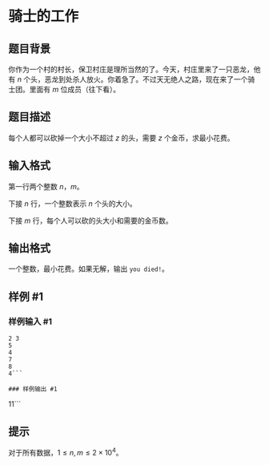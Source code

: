 # 骑士的工作

## 题目背景

你作为一个村的村长，保卫村庄是理所当然的了。今天，村庄里来了一只恶龙，他有 $n$ 个头，恶龙到处杀人放火。你着急了。不过天无绝人之路，现在来了一个骑士团。里面有 $m$ 位成员（往下看）。


## 题目描述

每个人都可以砍掉一个大小不超过 $z$ 的头，需要 $z$ 个金币，求最小花费。


## 输入格式

第一行两个整数 $n$，$m$。

下接 $n$ 行，一个整数表示 $n$ 个头的大小。

下接 $m$ 行，每个人可以砍的头大小和需要的金币数。


## 输出格式

一个整数，最小花费。如果无解，输出 `you died!`。


## 样例 #1

### 样例输入 #1
```
2 3
5 
4
7 
8
4```

### 样例输出 #1

```
11```

## 提示

对于所有数据，$1 \le n,m \le 2 \times 10^4$。
